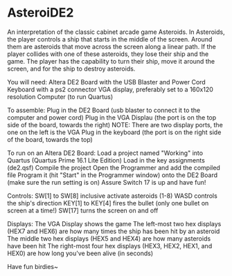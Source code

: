 # AsteroiDE2
An interpretation of the classic cabinet arcade game Asteroids. In Asteroids, the player controls a ship that starts in the middle of the screen. Around them are asteroids that move across the screen along a linear path. If the player collides with one of these asteroids, they lose their ship and the game. The player has the capability to turn their ship, move it around the screen, and for the ship to destroy asteroids.


You will need:
Altera DE2 Board with the USB Blaster and Power Cord
Keyboard with a ps2 connector
VGA display, preferably set to a 160x120 resolution
Computer (to run Quartus)

To assemble:
Plug in the DE2 Board (usb blaster to connect it to the computer and power cord)
Plug in the VGA Displau (the port is on the top side of the board, towards the right)
  NOTE: There are two display ports, the one on the left is the VGA
Plug in the keyboard (the port is on the right side of the board, towards the top)

To run on an Altera DE2 Board:
Load a project named "Working" into Quartus (Quartus Prime 16.1 Lite Edition)
Load in the key assignments (de2.qsf)
Compile the project
Open the Programmer and add the compiled file
Program it (hit "Start" in the Programmer window) onto the DE2 Board (make sure the run setting is on)
Assure Switch 17 is up and have fun!

Controls:
SW[1] to SW[8] inclusive activate asteroids (1-8)
WASD controls the ship's direction
KEY[1] to KEY[4] fires the bullet (only one bullet on screen at a time!)
SW[17] turns the screen on and off

Displays:
The VGA Display shows the game
The left-most two hex displays (HEX7 and HEX6) are how many times the ship has been hit by an asteroid
The middle two hex displays (HEX5 and HEX4) are how many asteroids have been hit
The right-most four hex displays (HEX3, HEX2, HEX1, and HEX0) are how long you've been alive (in seconds)

Have fun birdies~
